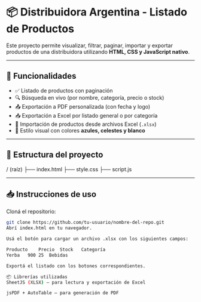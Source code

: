 
# 📦 Distribuidora Argentina - Listado de Productos

Este proyecto permite visualizar, filtrar, paginar, importar y exportar productos de una distribuidora utilizando **HTML, CSS y JavaScript nativo**.

---

## 🧰 Funcionalidades

- ✅ Listado de productos con paginación
- 🔍 Búsqueda en vivo (por nombre, categoría, precio o stock)
- 📤 Exportación a PDF personalizada (con fecha y logo)
- 📥 Exportación a Excel por listado general o por categoría
- 📂 Importación de productos desde archivos Excel (`.xlsx`)
- 🎨 Estilo visual con colores **azules, celestes y blanco**

---

## 📁 Estructura del proyecto
/ (raíz)
├── index.html
├── style.css
├── script.js


---

## 📥 Instrucciones de uso

Cloná el repositorio:
```bash
git clone https://github.com/tu-usuario/nombre-del-repo.git
Abrí index.html en tu navegador.

Usá el botón para cargar un archivo .xlsx con los siguientes campos:

Producto	Precio	Stock	Categoría
Yerba	900	25	Bebidas

Exportá el listado con los botones correspondientes.

📦 Librerías utilizadas
SheetJS (XLSX) – para lectura y exportación de Excel

jsPDF + AutoTable – para generación de PDF



